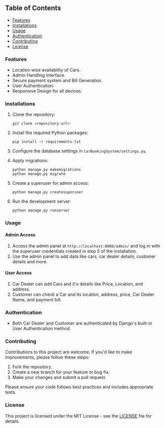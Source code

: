 ## Table of Contents

* [Features](#features)
* [Installations](#installations)
* [Usage](#usage)
* [Authentication](#authentication)
* [Contributing](#contributing)
* [License](#license)

### Features

* Location wise availability of Cars.
* Admin Handling lnterface.
* Secure payment system and Bill Generation.
* User Authentication.
* Responsive Design for all devices.

### Installations

1. Clone the repository:

   ```shell
   git clone <repository-url>
   ```
2. Install the required Python packages:

   ```shell
   pip install -r requirements.txt
   ```
3. Configure the database settings in `CarBookingSystem/settings.py`.
4. Apply migrations:

   ```shell
   python manage.py makemigrations
   python manage.py migrate
   ```
5. Create a superuser for admin access:

   ```shell
   python manage.py createsuperuser
   ```
6. Run the development server:

   ```shell
   python manage.py runserver
   ```

### Usage

#### Admin Access

1. Access the admin panel at `http://localhost:8000/admin/` and log in with the superuser credentials created in step 5 of the installation.
2. Use the admin panel to add data like cars, car dealer details, customer details and more.

#### User Access

1. Car Dealer can add Cars and it's details like Price, Location, and address.
2. Customer can check a Car and its location, address, price, Car Dealer Name, and payment bill.

### Authentication

* Both Car Dealer and Customer are authenticated by Django's built-in User Authentication method.


### Contributing

Contributions to this project are welcome. If you'd like to make improvements, please follow these steps:

1. Fork the repository.
2. Create a new branch for your feature or bug fix.
3. Make your changes and submit a pull request.

Please ensure your code follows best practices and includes appropriate tests.

### License

This project is licensed under the MIT License - see the [LICENSE](LICENSE) file for details.
